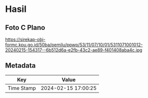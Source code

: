 # Hasil

## Foto C Plano

https://sirekap-obj-formc.kpu.go.id/50ba/pemilu/ppwp/53/11/07/10/01/5311071001012-20240215-154317--6b512d6a-e2fb-43c2-ae89-f401408aba4c.jpg


## Metadata

| Key        | Value               |
| ---------- | ------------------- |
| Time Stamp | 2024-02-15 17:00:25 |



